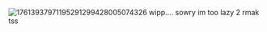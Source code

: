 ![17613937971195291299428005074326](https://github.com/user-attachments/assets/4a041668-bfe6-42bf-bef9-4e797f4780b8) wipp.... sowry im too lazy 2 rmak tss
